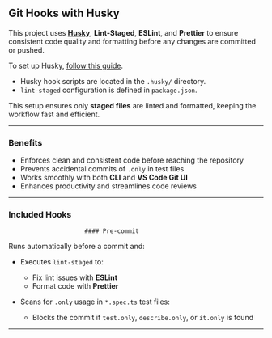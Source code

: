 ## Git Hooks with Husky

This project uses **[Husky](https://typicode.github.io/husky)**, **Lint-Staged**, **ESLint**, and **Prettier** to ensure consistent code quality and formatting before any changes are committed or pushed.

To set up Husky, [follow this guide](https://typicode.github.io/husky/get-started.html).

- Husky hook scripts are located in the `.husky/` directory.
- `lint-staged` configuration is defined in `package.json`.

This setup ensures only **staged files** are linted and formatted, keeping the workflow fast and efficient.

---

### Benefits

- Enforces clean and consistent code before reaching the repository
- Prevents accidental commits of `.only` in test files
- Works smoothly with both **CLI** and **VS Code Git UI**
- Enhances productivity and streamlines code reviews

---

### Included Hooks

                         #### Pre-commit

Runs automatically before a commit and:

- Executes `lint-staged` to:
  - Fix lint issues with **ESLint**
  - Format code with **Prettier**

- Scans for `.only` usage in `*.spec.ts` test files:
  - Blocks the commit if `test.only`, `describe.only`, or `it.only` is found

---
